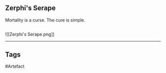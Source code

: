 ## Zerphi's Serape
Mortality is a curse.
The cure is simple.
## 
![[Zerphi's Serape.png]]

---
## Tags
#Artefact